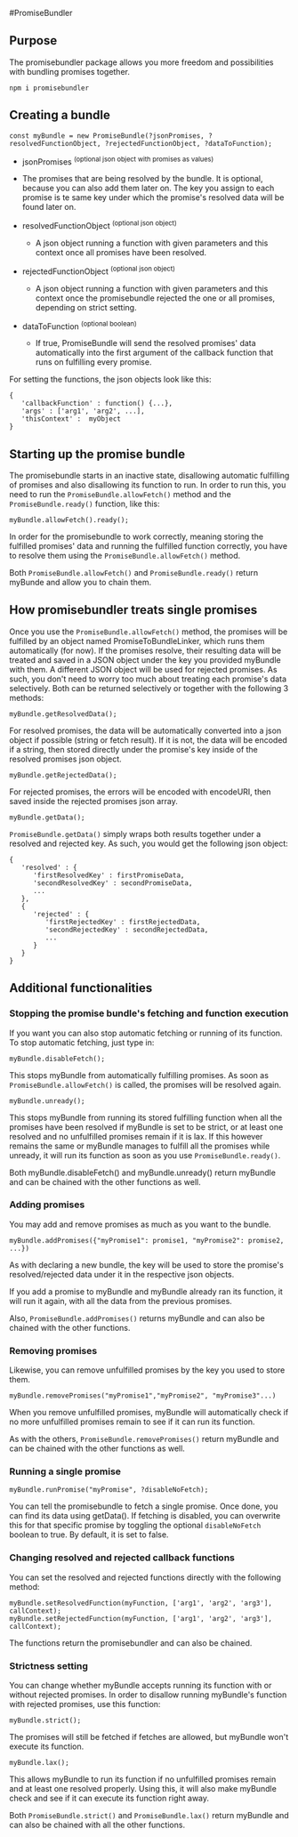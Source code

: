 #PromiseBundler

## Purpose

The promisebundler package allows you more freedom and possibilities with bundling promises together.

```
npm i promisebundler
```

## Creating a bundle

```
const myBundle = new PromiseBundle(?jsonPromises, ?resolvedFunctionObject, ?rejectedFunctionObject, ?dataToFunction);
```

 - jsonPromises <sup>(optional json object with promises as values)</sup>
  - The promises that are being resolved by the bundle. It is optional, because you can also add them later on. The key you assign to each promise is te same key under which the promise's resolved data will be found later on.

  - resolvedFunctionObject <sup>(optional json object)</sup>
    - A json object running a function with given parameters and this context once all promises have been resolved.

 - rejectedFunctionObject <sup>(optional json object)</sup>
    - A json object running a function with given parameters and this context once the promisebundle rejected the one or all promises, depending on strict setting.

 - dataToFunction <sup>(optional boolean)</sup>
    - If true, PromiseBundle will send the resolved promises' data automatically into the first argument of the callback function that runs on fulfilling every promise.

For setting the functions, the json objects look like this:
```
{
   'callbackFunction' : function() {...},
   'args' : ['arg1', 'arg2', ...],
   'thisContext' :  myObject
}
```


## Starting up the promise bundle

The promisebundle starts in an inactive state, disallowing automatic fulfilling of promises and also disallowing its function to run. In order to run this, you need to run the `PromiseBundle.allowFetch()` method and the `PromiseBundle.ready()` function, like this:

```
myBundle.allowFetch().ready();
```

In order for the promisebundle to work correctly, meaning storing the fulfilled promises' data and running the fulfilled function correctly, you have to resolve them using the `PromiseBundle.allowFetch()` method.

Both `PromiseBundle.allowFetch()` and `PromiseBundle.ready()` return myBunde and allow you to chain them.


## How promisebundler treats single promises

Once you use the `PromiseBundle.allowFetch()` method, the promises will be fulfilled by an object named PromiseToBundleLinker, which runs them automatically (for now). If the promises resolve, their resulting data will be treated and saved in a JSON object under the key you provided myBundle with them. A different JSON object will be used for rejected promises. As such, you don't need to worry too much about treating each promise's data selectively. Both can be returned selectively or together with the following 3 methods:

```
myBundle.getResolvedData();
```

For resolved promises, the data will be automatically converted into a json object if possible (string or fetch result). If it is not, the data will be encoded if a string, then stored directly under the promise's key inside of the resolved promises json object.

```
myBundle.getRejectedData();
```

For rejected promises, the errors will be encoded with encodeURI, then saved inside the rejected promises json array.

```
myBundle.getData();
```

`PromiseBundle.getData()` simply wraps both results together under a resolved and rejected key. As such, you would get the following json object:

```
{
   'resolved' : {
      'firstResolvedKey' : firstPromiseData,
      'secondResolvedKey' : secondPromiseData,
      ...
   },
   {
      'rejected' : {
         'firstRejectedKey' : firstRejectedData,
         'secondRejectedKey' : secondRejectedData,
         ...
      }
   }
}
```

## Additional functionalities

### Stopping the promise bundle's fetching and function execution

If you want you can also stop automatic fetching or running of its function. To stop automatic fetching, just type in:

```
myBundle.disableFetch();
```

This stops myBundle from automatically fulfilling promises. As soon as `PromiseBundle.allowFetch()` is called, the promises will be resolved again.

```
myBundle.unready();
```

This stops myBundle from running its stored fulfilling function when all the promises have been resolved if myBundle is set to be strict, or at least one resolved and no unfulfilled promises remain if it is lax. If this however remains the same or myBundle manages to fulfill all the promises while unready, it will run its function as soon as you use `PromiseBundle.ready()`.

Both myBundle.disableFetch() and myBundle.unready() return myBundle and can be chained with the other functions as well.

### Adding promises

You may add and remove promises as much as you want to the bundle.

```
myBundle.addPromises({"myPromise1": promise1, "myPromise2": promise2, ...})
```

As with declaring a new bundle, the key will be used to store the promise's resolved/rejected data under it in the respective json objects.

If you add a promise to myBundle and myBundle already ran its function, it will run it again, with all the data from the previous promises.

Also, `PromiseBundle.addPromises()` returns myBundle and can also be chained with the other functions.

### Removing promises

Likewise, you can remove unfulfilled promises by the key you used to store them.

```
myBundle.removePromises("myPromise1","myPromise2", "myPromise3"...)
```

When you remove unfulfilled promises, myBundle will automatically check if no more unfulfilled promises remain to see if it can run its function.

As with the others, `PromiseBundle.removePromises()` return myBundle and can be chained with the other functions as well.

### Running a single promise
```
myBundle.runPromise("myPromise", ?disableNoFetch);
```

You can tell the promisebundle to fetch a single promise. Once done, you can find its data using getData(). If fetching is disabled, you can overwrite this for that specific promise by toggling the optional `disableNoFetch` boolean to true. By default, it is set to false.

### Changing resolved and rejected callback functions

You can set the resolved and rejected functions directly with the following method:

```
myBundle.setResolvedFunction(myFunction, ['arg1', 'arg2', 'arg3'], callContext);
myBundle.setRejectedFunction(myFunction, ['arg1', 'arg2', 'arg3'], callContext);
```

The functions return the promisebundler and can also be chained.

### Strictness setting

You can change whether myBundle accepts running its function with or without rejected promises. In order to disallow running myBundle's function with rejected promises, use this function:

```
myBundle.strict();
```

The promises will still be fetched if fetches are allowed, but myBundle won't execute its function.

```
myBundle.lax();
```

This allows myBundle to run its function if no unfulfilled promises remain and at least one resolved properly. Using this, it will also make myBundle check and see if it can execute its function right away.

Both `PromiseBundle.strict()` and `PromiseBundle.lax()` return myBundle and can also be chained with all the other functions.